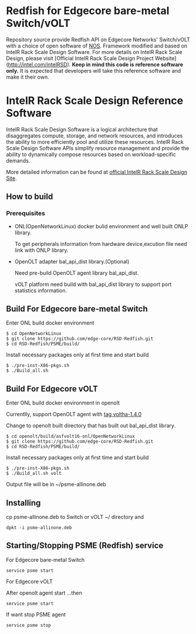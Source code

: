 # Redfish for Edgecore bare-metal Switch/vOLT

Repository source provide Redfish API on Edgecore Networks' Switch/vOLT with a choice of open software of [NOS](https://github.com/opencomputeproject/OpenNetworkLinux).
Framework modified and based on IntelR Rack Scale Design Software. 
For more details on IntelR Rack Scale Design, please visit [Official IntelR Rack Scale Design Project Website]
(http://intel.com/intelRSD).
**Keep in mind this code is reference software only.** 
It is expected that developers will take this reference software and make it their own. 

# IntelR Rack Scale Design Reference Software

IntelR Rack Scale Design Software is a logical architecture that disaggregates compute, storage, and network resources, 
and introduces the ability to more efficiently pool and utilize these resources. 
IntelR Rack Scale Design Software APIs simplify resource management and provide the ability to dynamically compose resources 
based on workload-specific demands.

More detailed information can be found at [official IntelR Rack Scale Design Site](http://intel.com/intelRSD).

## How to build

### Prerequisites
- ONL(OpenNetworkLinux) docker bulid environment and well built ONLP library.

  To get peripherals information from hardware device,excution file need link with ONLP library. 
  
- OpenOLT adapter bal_api_dist library.(Optional)

  Need pre-build OpenOLT agent library bal_api_dist.
  
  vOLT platform need build with bal_api_dist library to support port statistics information.
  
## Build For Edgecore bare-metal Switch

Enter ONL build docker environment
```
$ cd OpenNetworkLinux
$ git clone https://github.com/edge-core/RSD-Redfish.git
$ cd RSD-Redfish/PSME/build/
```
Install necessary packages only at first time and start build
```
$ ./pre-inst-X86-pkgs.sh
$ ./Build_all.sh
```

## Build For Edgecore vOLT

Enter ONL build docker environment in openolt 

Currentlly, support OpenOLT agent with [tag voltha-1.4.0](https://github.com/opencord/openolt.git)

Change to openolt built directory that has built out bal_api_dist library.
```
$ cd openolt/build/asfvolt16-onl/OpenNetworkLinux
$ git clone https://github.com/edge-core/RSD-Redfish.git
$ cd RSD-Redfish/PSME/build/
```
Install necessary packages only at first time and start build
```
$ ./pre-inst-X86-pkgs.sh
$ ./Build_all.sh volt
```
Output file will be in ~/psme-allinone.deb

## Installing
cp psme-allinone.deb to Switch or vOLT ~/ directory and
```
dpkt -i psme-allinone.deb
```
## Starting/Stopping PSME (Redfish) service

For Edgecore bare-metal Switch

```
service psme start

```
For Edgecore vOLT

After openolt agent start ...then

```
service psme start
```
If want stop PSME agent

```
service psme stop
```

